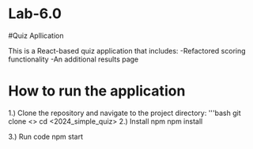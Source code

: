 # Lab-6.0

#Quiz Apllication

This is a React-based quiz application that includes:
-Refactored scoring functionality
-An additional results page

# How to run the application
1.) Clone the repository and navigate to the project directory:
    '''bash
    git clone <>
    cd <2024_simple_quiz>
2.) Install npm
    npm install

3.) Run code
    npm start
